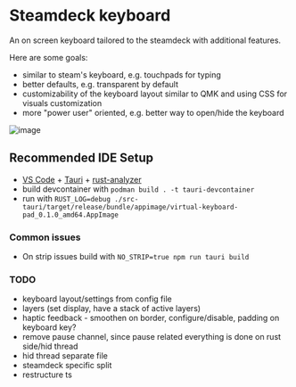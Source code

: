 # Steamdeck keyboard

An on screen keyboard tailored to the steamdeck with additional features.

Here are some goals:

- similar to steam's keyboard, e.g. touchpads for typing
- better defaults, e.g. transparent by default
- customizability of the keyboard layout similar to QMK and using CSS for visuals customization
- more "power user" oriented, e.g. better way to open/hide the keyboard

![image](./docs/screenshot.png "Screenshot showing the keyboard opened up in kate")

## Recommended IDE Setup

- [VS Code](https://code.visualstudio.com/) + [Tauri](https://marketplace.visualstudio.com/items?itemName=tauri-apps.tauri-vscode) + [rust-analyzer](https://marketplace.visualstudio.com/items?itemName=rust-lang.rust-analyzer)
- build devcontainer with `podman build . -t tauri-devcontainer`
- run with `RUST_LOG=debug ./src-tauri/target/release/bundle/appimage/virtual-keyboard-pad_0.1.0_amd64.AppImage`

### Common issues

- On strip issues build with `NO_STRIP=true npm run tauri build`

### TODO

- keyboard layout/settings from config file
- layers (set display, have a stack of active layers)
- haptic feedback - smoothen on border, configure/disable, padding on keyboard key?
- remove pause channel, since pause related everything is done on rust side/hid thread
- hid thread separate file
- steamdeck specific split
- restructure ts
